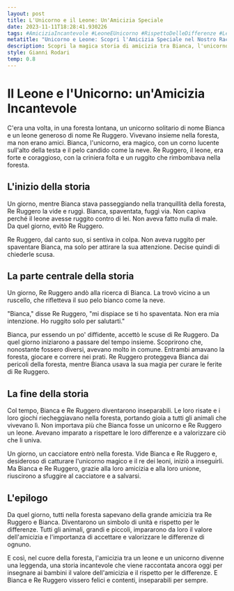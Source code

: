 ```yaml
---
layout: post
title: L'Unicorno e il Leone: Un'Amicizia Speciale
date: 2023-11-11T18:28:41.930226
tags: #AmiciziaIncantevole #LeoneEUnicorno #RispettoDelleDifferenze #LeggendaDellaForesta
metatitle: "Unicorno e Leone: Scopri l'Amicizia Speciale nel Nostro Racconto per Bambini"
description: Scopri la magica storia di amicizia tra Bianca, l'unicorno solitario, e Re Ruggero, il leone generoso. Un racconto incantevole che insegna il valore dell'amicizia e il rispetto per le differenze. Un'avventura nella foresta che catturerà l'immaginazione dei bambini.
style: Gianni Rodari
temp: 0.8
---
```

# Il Leone e l'Unicorno: un'Amicizia Incantevole

C'era una volta, in una foresta lontana, un unicorno solitario di nome Bianca e un leone generoso di nome Re Ruggero. Vivevano insieme nella foresta, ma non erano amici. Bianca, l'unicorno, era magico, con un corno lucente sull'alto della testa e il pelo candido come la neve. Re Ruggero, il leone, era forte e coraggioso, con la criniera folta e un ruggito che rimbombava nella foresta.

## L'inizio della storia
Un giorno, mentre Bianca stava passeggiando nella tranquillità della foresta, Re Ruggero la vide e ruggì. Bianca, spaventata, fuggì via. Non capiva perché il leone avesse ruggito contro di lei. Non aveva fatto nulla di male. Da quel giorno, evitò Re Ruggero.

Re Ruggero, dal canto suo, si sentiva in colpa. Non aveva ruggito per spaventare Bianca, ma solo per attirare la sua attenzione. Decise quindi di chiederle scusa.

## La parte centrale della storia
Un giorno, Re Ruggero andò alla ricerca di Bianca. La trovò vicino a un ruscello, che rifletteva il suo pelo bianco come la neve.

"Bianca," disse Re Ruggero, "mi dispiace se ti ho spaventata. Non era mia intenzione. Ho ruggito solo per salutarti."

Bianca, pur essendo un po' diffidente, accettò le scuse di Re Ruggero. Da quel giorno iniziarono a passare del tempo insieme. Scoprirono che, nonostante fossero diversi, avevano molto in comune. Entrambi amavano la foresta, giocare e correre nei prati. Re Ruggero proteggeva Bianca dai pericoli della foresta, mentre Bianca usava la sua magia per curare le ferite di Re Ruggero.

## La fine della storia
Col tempo, Bianca e Re Ruggero diventarono inseparabili. Le loro risate e i loro giochi riecheggiavano nella foresta, portando gioia a tutti gli animali che vivevano lì. Non importava più che Bianca fosse un unicorno e Re Ruggero un leone. Avevano imparato a rispettare le loro differenze e a valorizzare ciò che li univa.

Un giorno, un cacciatore entrò nella foresta. Vide Bianca e Re Ruggero e, desideroso di catturare l'unicorno magico e il re dei leoni, iniziò a inseguirli. Ma Bianca e Re Ruggero, grazie alla loro amicizia e alla loro unione, riuscirono a sfuggire al cacciatore e a salvarsi.

## L'epilogo
Da quel giorno, tutti nella foresta sapevano della grande amicizia tra Re Ruggero e Bianca. Diventarono un simbolo di unità e rispetto per le differenze. Tutti gli animali, grandi e piccoli, impararono da loro il valore dell'amicizia e l'importanza di accettare e valorizzare le differenze di ognuno.

E così, nel cuore della foresta, l'amicizia tra un leone e un unicorno divenne una leggenda, una storia incantevole che viene raccontata ancora oggi per insegnare ai bambini il valore dell'amicizia e il rispetto per le differenze. E Bianca e Re Ruggero vissero felici e contenti, inseparabili per sempre.

        